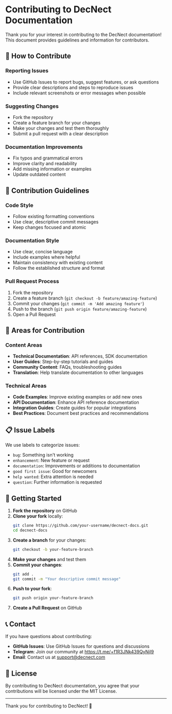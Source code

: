 # Contributing to DecNect Documentation

Thank you for your interest in contributing to the DecNect documentation! This document provides guidelines and information for contributors.

## 🤝 How to Contribute

### Reporting Issues
- Use GitHub Issues to report bugs, suggest features, or ask questions
- Provide clear descriptions and steps to reproduce issues
- Include relevant screenshots or error messages when possible

### Suggesting Changes
- Fork the repository
- Create a feature branch for your changes
- Make your changes and test them thoroughly
- Submit a pull request with a clear description

### Documentation Improvements
- Fix typos and grammatical errors
- Improve clarity and readability
- Add missing information or examples
- Update outdated content

## 📝 Contribution Guidelines

### Code Style
- Follow existing formatting conventions
- Use clear, descriptive commit messages
- Keep changes focused and atomic

### Documentation Style
- Use clear, concise language
- Include examples where helpful
- Maintain consistency with existing content
- Follow the established structure and format

### Pull Request Process
1. Fork the repository
2. Create a feature branch (`git checkout -b feature/amazing-feature`)
3. Commit your changes (`git commit -m 'Add amazing feature'`)
4. Push to the branch (`git push origin feature/amazing-feature`)
5. Open a Pull Request

## 🎯 Areas for Contribution

### Content Areas
- **Technical Documentation**: API references, SDK documentation
- **User Guides**: Step-by-step tutorials and guides
- **Community Content**: FAQs, troubleshooting guides
- **Translation**: Help translate documentation to other languages

### Technical Areas
- **Code Examples**: Improve existing examples or add new ones
- **API Documentation**: Enhance API reference documentation
- **Integration Guides**: Create guides for popular integrations
- **Best Practices**: Document best practices and recommendations

## 📋 Issue Labels

We use labels to categorize issues:
- `bug`: Something isn't working
- `enhancement`: New feature or request
- `documentation`: Improvements or additions to documentation
- `good first issue`: Good for newcomers
- `help wanted`: Extra attention is needed
- `question`: Further information is requested

## 🚀 Getting Started

1. **Fork the repository** on GitHub
2. **Clone your fork** locally:
   ```bash
   git clone https://github.com/your-username/decnect-docs.git
   cd decnect-docs
   ```
3. **Create a branch** for your changes:
   ```bash
   git checkout -b your-feature-branch
   ```
4. **Make your changes** and test them
5. **Commit your changes**:
   ```bash
   git add .
   git commit -m "Your descriptive commit message"
   ```
6. **Push to your fork**:
   ```bash
   git push origin your-feature-branch
   ```
7. **Create a Pull Request** on GitHub

## 📞 Contact

If you have questions about contributing:
- **GitHub Issues**: Use GitHub Issues for questions and discussions
- **Telegram**: Join our community at https://t.me/+f1R3JNk439QyNjI9
- **Email**: Contact us at support@decnect.com

## 📄 License

By contributing to DecNect documentation, you agree that your contributions will be licensed under the MIT License.

---

Thank you for contributing to DecNect! 🎉
